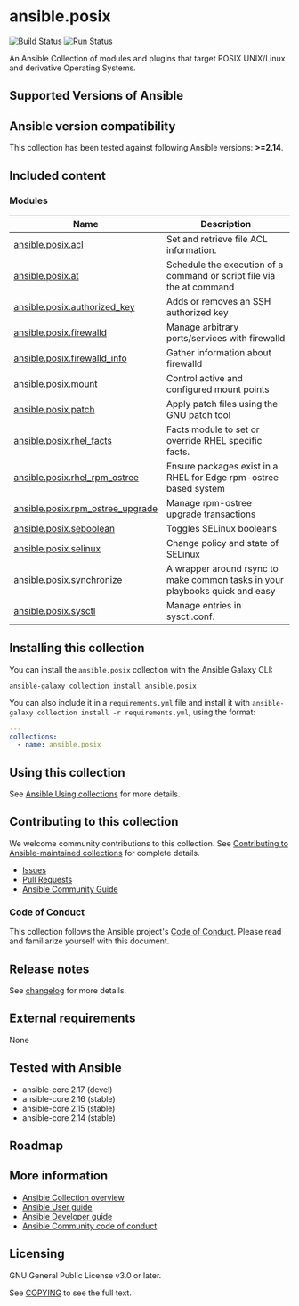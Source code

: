 # ansible.posix
<!-- Add CI and code coverage badges here. Samples included below. -->
[![Build Status](
https://dev.azure.com/ansible/ansible.posix/_apis/build/status/CI?branchName=main)](https://dev.azure.com/ansible/ansible.posix/_build?definitionId=26)
[![Run Status](https://api.shippable.com/projects/5e669aaf8b17a60007e4d18d/badge?branch=main)]() <!--[![Codecov](https://img.shields.io/codecov/c/github/ansible-collections/ansible.posix)](https://codecov.io/gh/ansible-collections/ansible.posix)-->

<!-- Describe the collection and why a user would want to use it. What does the collection do? -->
An Ansible Collection of modules and plugins that target POSIX UNIX/Linux and derivative Operating Systems.

## Supported Versions of Ansible
<!--start requires_ansible-->
## Ansible version compatibility

This collection has been tested against following Ansible versions: **>=2.14**.
<!--end requires_ansible-->

## Included content
<!-- Galaxy will eventually list the module docs within the UI, but until that is ready, you may need to either describe your plugins etc here, or point to an external docsite to cover that information. -->
<!--start collection content-->
### Modules
Name | Description
--- | ---
[ansible.posix.acl](https://github.com/ansible-collections/ansible.posix/blob/main/docs/ansible.posix.acl_module.rst)|Set and retrieve file ACL information.
[ansible.posix.at](https://github.com/ansible-collections/ansible.posix/blob/main/docs/ansible.posix.at_module.rst)|Schedule the execution of a command or script file via the at command
[ansible.posix.authorized_key](https://github.com/ansible-collections/ansible.posix/blob/main/docs/ansible.posix.authorized_key_module.rst)|Adds or removes an SSH authorized key
[ansible.posix.firewalld](https://github.com/ansible-collections/ansible.posix/blob/main/docs/ansible.posix.firewalld_module.rst)|Manage arbitrary ports/services with firewalld
[ansible.posix.firewalld_info](https://github.com/ansible-collections/ansible.posix/blob/main/docs/ansible.posix.firewalld_info_module.rst)|Gather information about firewalld
[ansible.posix.mount](https://github.com/ansible-collections/ansible.posix/blob/main/docs/ansible.posix.mount_module.rst)|Control active and configured mount points
[ansible.posix.patch](https://github.com/ansible-collections/ansible.posix/blob/main/docs/ansible.posix.patch_module.rst)|Apply patch files using the GNU patch tool
[ansible.posix.rhel_facts](https://github.com/ansible-collections/ansible.posix/blob/main/docs/ansible.posix.rhel_facts_module.rst)|Facts module to set or override RHEL specific facts.
[ansible.posix.rhel_rpm_ostree](https://github.com/ansible-collections/ansible.posix/blob/main/docs/ansible.posix.rhel_rpm_ostree_module.rst)|Ensure packages exist in a RHEL for Edge rpm-ostree based system
[ansible.posix.rpm_ostree_upgrade](https://github.com/ansible-collections/ansible.posix/blob/main/docs/ansible.posix.rpm_ostree_upgrade_module.rst)|Manage rpm-ostree upgrade transactions
[ansible.posix.seboolean](https://github.com/ansible-collections/ansible.posix/blob/main/docs/ansible.posix.seboolean_module.rst)|Toggles SELinux booleans
[ansible.posix.selinux](https://github.com/ansible-collections/ansible.posix/blob/main/docs/ansible.posix.selinux_module.rst)|Change policy and state of SELinux
[ansible.posix.synchronize](https://github.com/ansible-collections/ansible.posix/blob/main/docs/ansible.posix.synchronize_module.rst)|A wrapper around rsync to make common tasks in your playbooks quick and easy
[ansible.posix.sysctl](https://github.com/ansible-collections/ansible.posix/blob/main/docs/ansible.posix.sysctl_module.rst)|Manage entries in sysctl.conf.

<!--end collection content-->

## Installing this collection

You can install the ``ansible.posix`` collection with the Ansible Galaxy CLI:

    ansible-galaxy collection install ansible.posix

You can also include it in a `requirements.yml` file and install it with `ansible-galaxy collection install -r requirements.yml`, using the format:

```yaml
---
collections:
  - name: ansible.posix
```

## Using this collection

<!--Include some quick examples that cover the most common use cases for your collection content. -->

See [Ansible Using collections](https://docs.ansible.com/ansible/latest/user_guide/collections_using.html) for more details.

## Contributing to this collection

<!--Describe how the community can contribute to your collection. At a minimum, include how and where users can create issues to report problems or request features for this collection.  List contribution requirements, including preferred workflows and necessary testing, so you can benefit from community PRs. If you are following general Ansible contributor guidelines, you can link to - [Ansible Community Guide](https://docs.ansible.com/ansible/latest/community/index.html). -->

We welcome community contributions to this collection. See [Contributing to Ansible-maintained collections](https://docs.ansible.com/ansible/devel/community/contributing_maintained_collections.html#contributing-maintained-collections) for complete details.

* [Issues](https://github.com/ansible-collections/ansible.posix/issues)
* [Pull Requests](https://github.com/ansible-collections/ansible.posix/pulls)
* [Ansible Community Guide](https://docs.ansible.com/ansible/latest/community/index.html)

### Code of Conduct
This collection follows the Ansible project's
[Code of Conduct](https://docs.ansible.com/ansible/devel/community/code_of_conduct.html).
Please read and familiarize yourself with this document.

## Release notes
See [changelog](https://github.com/ansible-collections/ansible.posix/blob/main/CHANGELOG.rst) for more details.

## External requirements

None

## Tested with Ansible

<!-- List the versions of Ansible the collection has been tested with. Must match what is in galaxy.yml. -->

- ansible-core 2.17 (devel)
- ansible-core 2.16 (stable)
- ansible-core 2.15 (stable)
- ansible-core 2.14 (stable)

## Roadmap

<!-- Optional. Include the roadmap for this collection, and the proposed release/versioning strategy so users can anticipate the upgrade/update cycle. -->

## More information

<!-- List out where the user can find additional information, such as working group meeting times, slack/IRC channels, or documentation for the product this collection automates. At a minimum, link to: -->

- [Ansible Collection overview](https://github.com/ansible-collections/overview)
- [Ansible User guide](https://docs.ansible.com/ansible/latest/user_guide/index.html)
- [Ansible Developer guide](https://docs.ansible.com/ansible/latest/dev_guide/index.html)
- [Ansible Community code of conduct](https://docs.ansible.com/ansible/latest/community/code_of_conduct.html)

## Licensing

GNU General Public License v3.0 or later.

See [COPYING](https://www.gnu.org/licenses/gpl-3.0.txt) to see the full text.
